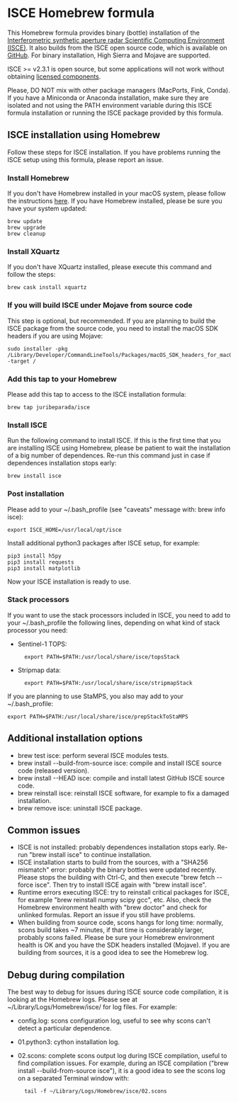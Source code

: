 # ISCE Homebrew formula

This Homebrew formula provides binary (bottle) installation of the [Interferometric synthetic aperture radar Scientific Computing Environment (ISCE)](https://winsar.unavco.org/software/isce). It also builds from the ISCE open source code, which is available on [GitHub](https://github.com/isce-framework/isce2). For binary installation, High Sierra and Mojave are supported.

ISCE >= v2.3.1 is open source, but some applications will not work without obtaining [licensed components](https://github.com/isce-framework/isce2#license-required-for-dependencies-to-enable-some-workflows-in-isce).

Please, DO NOT mix with other package managers (MacPorts, Fink, Conda). If you have a Miniconda or Anaconda installation, make sure they are isolated and not using the PATH environment variable during this ISCE formula installation or running the ISCE package provided by this formula.

## ISCE installation using Homebrew

Follow these steps for ISCE installation. If you have problems running the ISCE setup using this formula, please report an issue.

### Install Homebrew

If you don't have Homebrew installed in your macOS system, please follow the instructions [here](https://brew.sh). If you have Homebrew installed, please be sure you have your system updated:

    brew update
    brew upgrade
    brew cleanup

### Install XQuartz

If you don't have XQuartz installed, please execute this command and follow the steps:

    brew cask install xquartz

### If you will build ISCE under Mojave from source code

This step is optional, but recommended. If you are planning to build the ISCE package from the source code, you need to install the macOS SDK headers if you are using Mojave:

    sudo installer -pkg /Library/Developer/CommandLineTools/Packages/macOS_SDK_headers_for_macOS_10.14.pkg -target /

### Add this tap to your Homebrew

Please add this tap to access to the ISCE installation formula:

    brew tap juribeparada/isce

### Install ISCE

Run the following command to install ISCE. If this is the first time that you are installing ISCE using Homebrew, please be patient to wait the installation of a big number of dependences. Re-run this command just in case if dependences installation stops early:

    brew install isce

### Post installation

Please add to your ~/.bash_profile (see "caveats" message with: brew info isce):

    export ISCE_HOME=/usr/local/opt/isce

Install additional python3 packages after ISCE setup, for example:

    pip3 install h5py
    pip3 install requests
    pip3 install matplotlib

Now your ISCE installation is ready to use.

### Stack processors

If you want to use the stack processors included in ISCE, you need to add to your ~/.bash_profile the following lines, depending on what kind of stack processor you need:

- Sentinel-1 TOPS:

        export PATH=$PATH:/usr/local/share/isce/topsStack

- Stripmap data:

        export PATH=$PATH:/usr/local/share/isce/stripmapStack

If you are planning to use StaMPS, you also may add to your ~/.bash_profile:

    export PATH=$PATH:/usr/local/share/isce/prepStackToStaMPS

## Additional installation options

- brew test isce: perform several ISCE modules tests.
- brew install --build-from-source isce: compile and install ISCE source code (released version).
- brew install --HEAD isce: compile and install latest GitHub ISCE source code.
- brew reinstall isce: reinstall ISCE software, for example to fix a damaged installation.
- brew remove isce: uninstall ISCE package.

## Common issues

- ISCE is not installed: probably dependences installation stops early. Re-run "brew install isce" to continue installation.
- ISCE installation starts to build from the sources, with a "SHA256 mismatch" error: probably the binary bottles were updated recently. Please stops the building with Ctrl-C, and then execute "brew fetch --force isce". Then try to install ISCE again with "brew install isce".
- Runtime errors executing ISCE: try to reinstall critical packages for ISCE, for example "brew reinstall numpy scipy gcc", etc. Also, check the Homebrew environment health with "brew doctor" and check for unlinked formulas. Report an issue if you still have problems.
- When building from source code, scons hangs for long time: normally, scons build takes ~7 minutes, if that time is considerably larger, probably scons failed. Please be sure your Homebrew environment health is OK and you have the SDK headers installed (Mojave). If you are building from sources, it is a good idea to see the Homebrew log.

## Debug during compilation

The best way to debug for issues during ISCE source code compilation, it is looking at the Homebrew logs. Please see at ~/Library/Logs/Homebrew/isce/ for log files. For example:

- config.log: scons configuration log, useful to see why scons can't detect a particular dependence.
- 01.python3: cython installation log.
- 02.scons: complete scons output log during ISCE compilation, useful to find compilation issues. For example, during an ISCE compilation ("brew install --build-from-source isce"), it is a good idea to see the scons log on a separated Terminal window with:

        tail -f ~/Library/Logs/Homebrew/isce/02.scons
